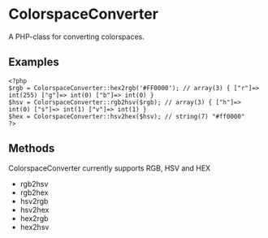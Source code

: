 # ColorspaceConverter
A PHP-class for converting colorspaces.

## Examples
	<?php
	$rgb = ColorspaceConverter::hex2rgb('#FF0000'); // array(3) { ["r"]=> int(255) ["g"]=> int(0) ["b"]=> int(0) }
	$hsv = ColorspaceConverter::rgb2hsv($rgb); // array(3) { ["h"]=> int(0) ["s"]=> int(1) ["v"]=> int(1) }
	$hex = ColorspaceConverter::hsv2hex($hsv); // string(7) "#ff0000"
	?>

## Methods
ColorspaceConverter currently supports RGB, HSV and HEX

* rgb2hsv
* rgb2hex
* hsv2rgb
* hsv2hex
* hex2rgb
* hex2hsv
